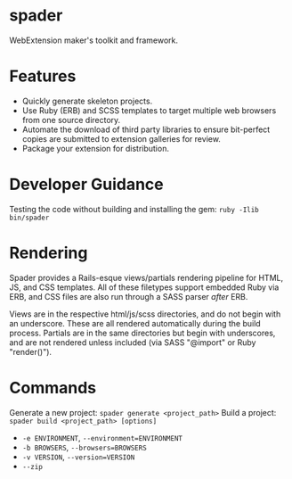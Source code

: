 # spader
WebExtension maker's toolkit and framework.
 
# Features
* Quickly generate skeleton projects.
* Use Ruby (ERB) and SCSS templates to target multiple web browsers from one source directory.
* Automate the download of third party libraries to ensure bit-perfect copies are submitted to extension galleries for review.
* Package your extension for distribution.

# Developer Guidance
Testing the code without building and installing the gem: `ruby -Ilib bin/spader`

# Rendering
Spader provides a Rails-esque views/partials rendering pipeline for HTML, JS, and CSS templates.  All of these filetypes support embedded Ruby via ERB, and CSS files are also run through a SASS parser *after* ERB.

Views are in the respective html/js/scss directories, and do not begin with an underscore.  These are all rendered automatically during the build process.  Partials are in the same directories but begin with underscores, and are not rendered unless included (via SASS "@import" or Ruby "render()").

# Commands
Generate a new project: `spader generate <project_path>`
Build a project: `spader build <project_path> [options]`
  * `-e ENVIRONMENT`, `--environment=ENVIRONMENT`
  * `-b BROWSERS`, `--browsers=BROWSERS`
  * `-v VERSION`, `--version=VERSION`
  * `--zip`
